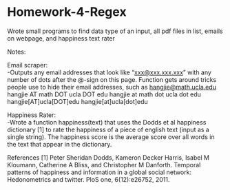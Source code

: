 # Homework-4-Regex
Wrote small programs to find data type of an input, all pdf files in list, emails on webpage, and happiness text rater


Notes:

Email scraper:        
-Outputs any email addresses that look like “xxx@xxx.xxx.xxx” with any number of dots after the @-sign on this page. Function gets around tricks people use to hide their email addresses, such as
     hangjie@math.ucla.edu
     hangjie AT math DOT ucla DOT edu
     hangjie at math dot ucla dot edu
     hangjie[AT]ucla[DOT]edu
     hangjie[at]ucla[dot]edu
     

Happiness Rater:      
-Wrote a function happiness(text) that uses the Dodds et al happiness dictionary [1] to rate the happiness of a piece of english text (input as a single string). The happiness score is the average score over all words in the text that appear in the dictionary.


References
[1] Peter Sheridan Dodds, Kameron Decker Harris, Isabel M Kloumann, Catherine A Bliss, and Christopher M Danforth. Temporal patterns of happiness and information in a global social network: Hedonometrics and twitter. PloS one, 6(12):e26752, 2011.

